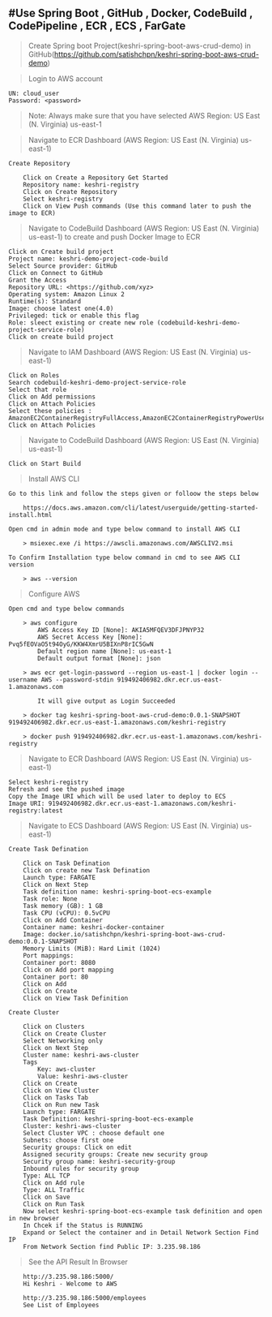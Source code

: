 
#Use Spring Boot , GitHub , Docker, CodeBuild , CodePipeline , ECR , ECS , FarGate
--------------------------------------------------------------------------------------------------------------------------------------------------------------------

> Create Spring boot Project(keshri-spring-boot-aws-crud-demo) in GitHub(https://github.com/satishchpn/keshri-spring-boot-aws-crud-demo)

> Login to AWS account

	UN: cloud_user
	Password: <password>
	
> Note: Always make sure that you have selected AWS Region: US East (N. Virginia) us-east-1

> Navigate to ECR Dashboard (AWS Region: US East (N. Virginia) us-east-1)
	
	Create Repository
	
		Click on Create a Repository Get Started
		Repository name: keshri-registry
		Click on Create Repository
		Select keshri-registry
		Click on View Push commands (Use this command later to push the image to ECR)

> Navigate to CodeBuild Dashboard (AWS Region: US East (N. Virginia) us-east-1) to create and push Docker Image to ECR
	
	Click on Create build project
	Project name: keshri-demo-project-code-build
	Select Source provider: GitHub
	Click on Connect to GitHub
	Grant the Access
	Repository URL: <https://github.com/xyz>
	Operating system: Amazon Linux 2
	Runtime(s): Standard
	Image: choose latest one(4.0)
	Privileged: tick or enable this flag
	Role: sleect existing or create new role (codebuild-keshri-demo-project-service-role)
	Click on create build project

> Navigate to IAM Dashboard (AWS Region: US East (N. Virginia) us-east-1)

	Click on Roles
	Search codebuild-keshri-demo-project-service-role
	Select that role
	Click on Add permissions
	Click on Attach Policies
	Select these policies : AmazonEC2ContainerRegistryFullAccess,AmazonEC2ContainerRegistryPowerUser
	Click on Attach Policies

> Navigate to CodeBuild Dashboard (AWS Region: US East (N. Virginia) us-east-1)
	
	Click on Start Build

> Install AWS CLI

	Go to this link and follow the steps given or folloow the steps below
	
		https://docs.aws.amazon.com/cli/latest/userguide/getting-started-install.html
	
	Open cmd in admin mode and type below command to install AWS CLI
	
		> msiexec.exe /i https://awscli.amazonaws.com/AWSCLIV2.msi
	
	To Confirm Installation type below command in cmd to see AWS CLI version
	
		> aws --version

> Configure AWS

	Open cmd and type below commands
	
		> aws configure
			AWS Access Key ID [None]: AKIA5MFQEV3DFJPNYP32
			AWS Secret Access Key [None]: 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
			Default region name [None]: us-east-1
			Default output format [None]: json
 	
		> aws ecr get-login-password --region us-east-1 | docker login --username AWS --password-stdin 919492406982.dkr.ecr.us-east-1.amazonaws.com
		
			It will give output as Login Succeeded
			
		> docker tag keshri-spring-boot-aws-crud-demo:0.0.1-SNAPSHOT 919492406982.dkr.ecr.us-east-1.amazonaws.com/keshri-registry
		
		> docker push 919492406982.dkr.ecr.us-east-1.amazonaws.com/keshri-registry

> Navigate to ECR Dashboard (AWS Region: US East (N. Virginia) us-east-1)

	Select keshri-registry
	Refresh and see the pushed image
	Copy the Image URI which will be used later to deploy to ECS
	Image URI: 919492406982.dkr.ecr.us-east-1.amazonaws.com/keshri-registry:latest
		
> Navigate to ECS Dashboard (AWS Region: US East (N. Virginia) us-east-1)

	Create Task Defination

		Click on Task Defination
		Click on create new Task Defination
		Launch type: FARGATE
		Click on Next Step
		Task definition name: keshri-spring-boot-ecs-example
		Task role: None
		Task memory (GB): 1 GB
		Task CPU (vCPU): 0.5vCPU
		Click on Add Container
		Container name: keshri-docker-container
		Image: docker.io/satishchpn/keshri-spring-boot-aws-crud-demo:0.0.1-SNAPSHOT
		Memory Limits (MiB): Hard Limit (1024)
		Port mappings: 
		Container port: 8080
		Click on Add port mapping
		Container port: 80
		Click on Add
		Click on Create
		Click on View Task Definition

	Create Cluster

		Click on Clusters
		Click on Create Cluster
		Select Networking only
		Click on Next Step
		Cluster name: keshri-aws-cluster
		Tags
			Key: aws-cluster
			Value: keshri-aws-cluster
		Click on Create
		Click on View Cluster
		Click on Tasks Tab
		Click on Run new Task
		Launch type: FARGATE
		Task Definition: keshri-spring-boot-ecs-example
		Cluster: keshri-aws-cluster
		Select Cluster VPC : choose default one
		Subnets: choose first one
		Security groups: Click on edit
		Assigned security groups: Create new security group
		Security group name: keshri-security-group
		Inbound rules for security group
		Type: ALL TCP
		Click on Add rule
		Type: ALL Traffic
		Click on Save
		Click on Run Task
		Now select keshri-spring-boot-ecs-example task definition and open in new browser
		In Chcek if the Status is RUNNING
		Expand or Select the container and in Detail Network Section Find IP
		From Network Section find Public IP: 3.235.98.186
		

> See the API Result In Browser

		http://3.235.98.186:5000/
		Hi Keshri - Welcome to AWS
		
		http://3.235.98.186:5000/employees
		See List of Employees
	
